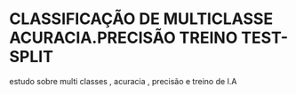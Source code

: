 # CLASSIFICAÇÃO  DE MULTICLASSE ACURACIA.PRECISÃO TREINO TEST-SPLIT
estudo sobre multi classes , acuracia , precisão e treino de I.A
